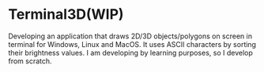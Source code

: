 # Terminal3D(WIP)

Developing an application that draws 2D/3D objects/polygons on screen in terminal for Windows, Linux and MacOS. It uses ASCII characters by sorting their brightness values. I am developing by learning purposes, so I develop from scratch.
